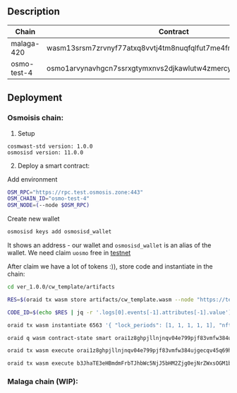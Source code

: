 ## Description

| Chain       | Contract                                                        |
| ----------- | --------------------------------------------------------------- |
| malaga-420  | wasm13srsm7zrvnyf77atxq8vvtj4tm8nuqfqlfut7me4fml00zxjqd3qmz3dnt |
| osmo-test-4 | osmo1arvynavhgcn7ssrxgtymxnvs2djkawlutw4zmercyhjw8jdd40wq76hl7n |

## Deployment

### Osmoisis chain:

1. Setup

```
cosmwast-std version: 1.0.0
osmosisd version: 11.0.0
```

2. Deploy a smart contract:

Add environment

```sh
OSM_RPC="https://rpc.test.osmosis.zone:443"
OSM_CHAIN_ID="osmo-test-4"
OSM_NODE=(--node $OSM_RPC)
```

Create new wallet

```sh
osmosisd keys add osmosisd_wallet
```

It shows an address - our wallet and `osmosisd_wallet` is an alias of the wallet.
We need claim `uosmo` free in [testnet](https://faucet.osmosis.zone/#/)

After claim we have a lot of tokens :)), store code and instantiate in the chain:

```sh
cd ver_1.0.0/cw_template/artifacts

RES=$(oraid tx wasm store artifacts/cw_template.wasm --node "https://testnet-rpc.orai.io:443" --chain-id "Oraichain-testnet" --from yodan-wallet --gas-prices 0.1orai --gas auto --gas-adjustment 1.3 -y --output json -b block)

CODE_ID=$(echo $RES | jq -r '.logs[0].events[-1].attributes[-1].value')

oraid tx wasm instantiate 6563 '{ "lock_periods": [1, 1, 1, 1, 1], "nft_contract": "", "oraiswap_contract": { "orai_contract":  "orai1ks4uwwqfqjyufkwsgllyh7d24jtux7klj3s5gfhsrq586jsajd3q7m93gu", "usdt_contract": "orai1nxk30lxuy9l9qgqshe0tsrq5h6pcjjrhgev09h43keaxhqlwvkfqg4pcj0"}, "validators": [{ "address": "", "weight": 100 }], "deposits": ["100", "50", "10", "1"], "admin": "orai1tmw35y8wuyp8pne7q2mckwq97wymgheudj7dss"}' --node "https://testnet-rpc.orai.io:443" --chain-id Oraichain-testnet --from yodan-wallet --label "cw_counter" --gas-prices 0.025orai --gas auto --gas-adjustment 1.3 -b block -y --no-admin

oraid q wasm contract-state smart orai1z8ghpjllnjnqv04e799pjf83vmfw384ujgecqv45q69hxr9va8jsun5g27 '{ "counter": {} }' --node "https://testnet-rpc.orai.io:443" --chain-id Oraichain-testnet // get

oraid tx wasm execute orai1z8ghpjllnjnqv04e799pjf83vmfw384ujgecqv45q69hxr9va8jsun5g27 '{ "update": {} }' --node "https://testnet-rpc.orai.io:443" --chain-id Oraichain-testnet --from yodan-wallet --gas-prices 0.025orai --gas auto --gas-adjustment 1.3 -b block -y // update

oraid tx wasm execute b3JhaTE3eHBmdmFrbTJhbWc5NjJ5bHM2Zjg0ejNrZWxsOGM1bHIyNHIydw== '{"mint":{"recipient":"'"orai1z8ghpjllnjnqv04e799pjf83vmfw384ujgecqv45q69hxr9va8jsun5g27"'","amount":"100"}}' --node "https://testnet-rpc.orai.io:443" --chain-id Oraichain-testnet --from yodan-wallet --broadcast-mode=block --gas auto --gas-adjustment 1.3 -y


```

### Malaga chain (WIP):
